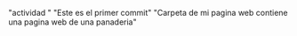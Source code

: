 "actividad "
"Este es el primer commit"
"Carpeta de mi pagina web contiene una pagina web de una panaderia"
